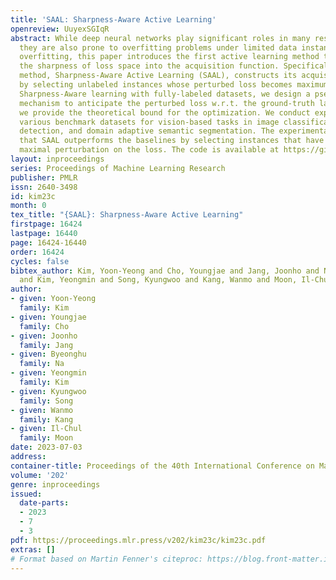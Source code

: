 ```yaml
---
title: 'SAAL: Sharpness-Aware Active Learning'
openreview: UuyexSGIqR
abstract: While deep neural networks play significant roles in many research areas,
  they are also prone to overfitting problems under limited data instances. To overcome
  overfitting, this paper introduces the first active learning method to incorporate
  the sharpness of loss space into the acquisition function. Specifically, our proposed
  method, Sharpness-Aware Active Learning (SAAL), constructs its acquisition function
  by selecting unlabeled instances whose perturbed loss becomes maximum. Unlike the
  Sharpness-Aware learning with fully-labeled datasets, we design a pseudo-labeling
  mechanism to anticipate the perturbed loss w.r.t. the ground-truth label, which
  we provide the theoretical bound for the optimization. We conduct experiments on
  various benchmark datasets for vision-based tasks in image classification, object
  detection, and domain adaptive semantic segmentation. The experimental results confirm
  that SAAL outperforms the baselines by selecting instances that have the potentially
  maximal perturbation on the loss. The code is available at https://github.com/YoonyeongKim/SAAL.
layout: inproceedings
series: Proceedings of Machine Learning Research
publisher: PMLR
issn: 2640-3498
id: kim23c
month: 0
tex_title: "{SAAL}: Sharpness-Aware Active Learning"
firstpage: 16424
lastpage: 16440
page: 16424-16440
order: 16424
cycles: false
bibtex_author: Kim, Yoon-Yeong and Cho, Youngjae and Jang, Joonho and Na, Byeonghu
  and Kim, Yeongmin and Song, Kyungwoo and Kang, Wanmo and Moon, Il-Chul
author:
- given: Yoon-Yeong
  family: Kim
- given: Youngjae
  family: Cho
- given: Joonho
  family: Jang
- given: Byeonghu
  family: Na
- given: Yeongmin
  family: Kim
- given: Kyungwoo
  family: Song
- given: Wanmo
  family: Kang
- given: Il-Chul
  family: Moon
date: 2023-07-03
address: 
container-title: Proceedings of the 40th International Conference on Machine Learning
volume: '202'
genre: inproceedings
issued:
  date-parts:
  - 2023
  - 7
  - 3
pdf: https://proceedings.mlr.press/v202/kim23c/kim23c.pdf
extras: []
# Format based on Martin Fenner's citeproc: https://blog.front-matter.io/posts/citeproc-yaml-for-bibliographies/
---
```

